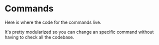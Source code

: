 # Commands

Here is where the code for the commands live.

It's pretty modularized so you can change an specific command without having to
check all the codebase.

